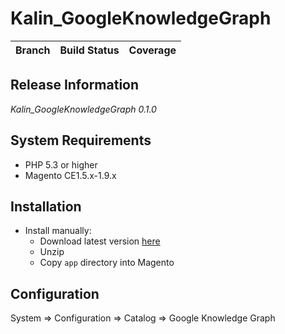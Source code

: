 Kalin_GoogleKnowledgeGraph
=========

Branch | Build Status | Coverage
--- | --- | ---

## Release Information

*Kalin_GoogleKnowledgeGraph 0.1.0*

## System Requirements

* PHP 5.3 or higher
* Magento CE1.5.x-1.9.x

## Installation

* Install manually:
    * Download latest version [here](https://github.com/VadymKalin/magento-google-knowledge-graph/archive/master.zip)
    * Unzip
    * Copy `app` directory into Magento

## Configuration

System => Configuration => Catalog => Google Knowledge Graph